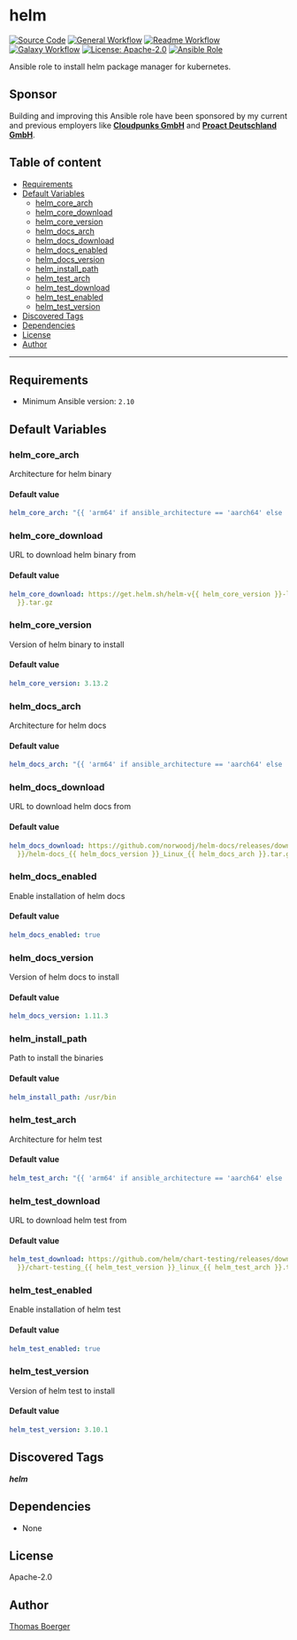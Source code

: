 # helm

[![Source Code](https://img.shields.io/badge/github-source%20code-blue?logo=github&logoColor=white)](https://github.com/rolehippie/helm)
[![General Workflow](https://github.com/rolehippie/helm/actions/workflows/general.yml/badge.svg)](https://github.com/rolehippie/helm/actions/workflows/general.yml)
[![Readme Workflow](https://github.com/rolehippie/helm/actions/workflows/docs.yml/badge.svg)](https://github.com/rolehippie/helm/actions/workflows/docs.yml)
[![Galaxy Workflow](https://github.com/rolehippie/helm/actions/workflows/galaxy.yml/badge.svg)](https://github.com/rolehippie/helm/actions/workflows/galaxy.yml)
[![License: Apache-2.0](https://img.shields.io/github/license/rolehippie/helm)](https://github.com/rolehippie/helm/blob/master/LICENSE)
[![Ansible Role](https://img.shields.io/badge/role-rolehippie.helm-blue)](https://galaxy.ansible.com/rolehippie/helm)

Ansible role to install helm package manager for kubernetes.

## Sponsor

Building and improving this Ansible role have been sponsored by my current and previous employers like **[Cloudpunks GmbH](https://cloudpunks.de)** and **[Proact Deutschland GmbH](https://www.proact.eu)**.

## Table of content

- [Requirements](#requirements)
- [Default Variables](#default-variables)
  - [helm_core_arch](#helm_core_arch)
  - [helm_core_download](#helm_core_download)
  - [helm_core_version](#helm_core_version)
  - [helm_docs_arch](#helm_docs_arch)
  - [helm_docs_download](#helm_docs_download)
  - [helm_docs_enabled](#helm_docs_enabled)
  - [helm_docs_version](#helm_docs_version)
  - [helm_install_path](#helm_install_path)
  - [helm_test_arch](#helm_test_arch)
  - [helm_test_download](#helm_test_download)
  - [helm_test_enabled](#helm_test_enabled)
  - [helm_test_version](#helm_test_version)
- [Discovered Tags](#discovered-tags)
- [Dependencies](#dependencies)
- [License](#license)
- [Author](#author)

---

## Requirements

- Minimum Ansible version: `2.10`

## Default Variables

### helm_core_arch

Architecture for helm binary

#### Default value

```YAML
helm_core_arch: "{{ 'arm64' if ansible_architecture == 'aarch64' else 'amd64' }}"
```

### helm_core_download

URL to download helm binary from

#### Default value

```YAML
helm_core_download: https://get.helm.sh/helm-v{{ helm_core_version }}-linux-{{ helm_core_arch
  }}.tar.gz
```

### helm_core_version

Version of helm binary to install

#### Default value

```YAML
helm_core_version: 3.13.2
```

### helm_docs_arch

Architecture for helm docs

#### Default value

```YAML
helm_docs_arch: "{{ 'arm64' if ansible_architecture == 'aarch64' else 'x86_64' }}"
```

### helm_docs_download

URL to download helm docs from

#### Default value

```YAML
helm_docs_download: https://github.com/norwoodj/helm-docs/releases/download/v{{ helm_docs_version
  }}/helm-docs_{{ helm_docs_version }}_Linux_{{ helm_docs_arch }}.tar.gz
```

### helm_docs_enabled

Enable installation of helm docs

#### Default value

```YAML
helm_docs_enabled: true
```

### helm_docs_version

Version of helm docs to install

#### Default value

```YAML
helm_docs_version: 1.11.3
```

### helm_install_path

Path to install the binaries

#### Default value

```YAML
helm_install_path: /usr/bin
```

### helm_test_arch

Architecture for helm test

#### Default value

```YAML
helm_test_arch: "{{ 'arm64' if ansible_architecture == 'aarch64' else 'amd64' }}"
```

### helm_test_download

URL to download helm test from

#### Default value

```YAML
helm_test_download: https://github.com/helm/chart-testing/releases/download/v{{ helm_test_version
  }}/chart-testing_{{ helm_test_version }}_linux_{{ helm_test_arch }}.tar.gz
```

### helm_test_enabled

Enable installation of helm test

#### Default value

```YAML
helm_test_enabled: true
```

### helm_test_version

Version of helm test to install

#### Default value

```YAML
helm_test_version: 3.10.1
```

## Discovered Tags

**_helm_**


## Dependencies

- None

## License

Apache-2.0

## Author

[Thomas Boerger](https://github.com/tboerger)
